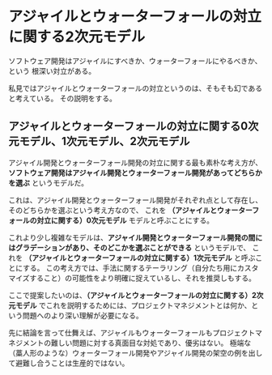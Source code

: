 # アジャイルとウォーターフォールの対立に関する2次元モデル

ソフトウェア開発はアジャイルにすべきか、ウォーターフォールにやるべきか、という
根深い対立がある。

私見ではアジャイルとウォーターフォールの対立というのは、そもそも幻であると考えている。
その説明をする。

## アジャイルとウォーターフォールの対立に関する0次元モデル、1次元モデル、2次元モデル

アジャイル開発とウォーターフォール開発の対立に関する最も素朴な考え方が、
**ソフトウェア開発はアジャイル開発とウォーターフォール開発があってどちらかを選ぶ** というモデルだ。

これは、アジャイル開発とウォーターフォール開発がそれぞれ点として存在し、そのどちらかを選ぶという考え方なので、
これを **（アジャイルとウォーターフォールの対立に関する）0次元モデル** モデルと呼ぶことにする。

これより少し複雑なモデルは、**アジャイル開発とウォーターフォール開発の間にはグラデーションがあり、そのどこかを選ぶことができる** というモデルで、
これを **（アジャイルとウォーターフォールの対立に関する）1次元モデル** と呼ぶことにする。
この考え方では、手法に関するテーラリング（自分たち用にカスタマイズすること）の可能性をより明確に捉えているし、それを推奨しもする。

ここで提案したいのは、**（アジャイルとウォーターフォールの対立に関する）2次元モデル** でこれを説明するためには、プロジェクトマネジメントとは何か、という問題へのより深い理解が必要になる。

先に結論を言って仕舞えば、アジャイルもウォーターフォールもプロジェクトマネジメントの難しい問題に対する真面目な対処であり、優劣はない。
極端な（藁人形のような）ウォーターフォール開発やアジャイル開発の架空の例を出して避難し合うことは生産的ではない。


